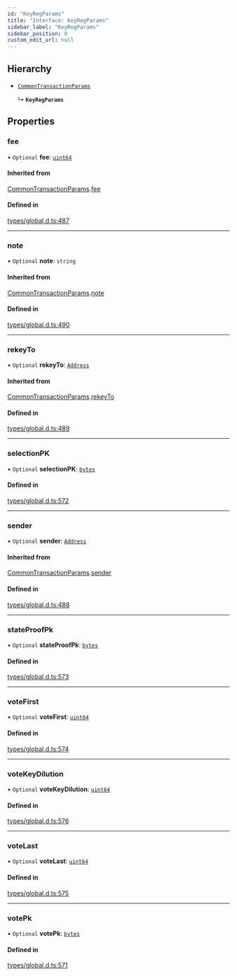 ```yaml
---
id: "KeyRegParams"
title: "Interface: KeyRegParams"
sidebar_label: "KeyRegParams"
sidebar_position: 0
custom_edit_url: null
---
```


## Hierarchy

- [`CommonTransactionParams`](CommonTransactionParams.md)

  ↳ **`KeyRegParams`**

## Properties

### fee

• `Optional` **fee**: [`uint64`](../modules.md#uint64)

#### Inherited from

[CommonTransactionParams](CommonTransactionParams.md).[fee](CommonTransactionParams.md#fee)

#### Defined in

[types/global.d.ts:487](https://github.com/algorand-devrel/tealscript/blob/5612951/types/global.d.ts#L487)

___

### note

• `Optional` **note**: `string`

#### Inherited from

[CommonTransactionParams](CommonTransactionParams.md).[note](CommonTransactionParams.md#note)

#### Defined in

[types/global.d.ts:490](https://github.com/algorand-devrel/tealscript/blob/5612951/types/global.d.ts#L490)

___

### rekeyTo

• `Optional` **rekeyTo**: [`Address`](../classes/Address.md)

#### Inherited from

[CommonTransactionParams](CommonTransactionParams.md).[rekeyTo](CommonTransactionParams.md#rekeyto)

#### Defined in

[types/global.d.ts:489](https://github.com/algorand-devrel/tealscript/blob/5612951/types/global.d.ts#L489)

___

### selectionPK

• `Optional` **selectionPK**: [`bytes`](../modules.md#bytes)

#### Defined in

[types/global.d.ts:572](https://github.com/algorand-devrel/tealscript/blob/5612951/types/global.d.ts#L572)

___

### sender

• `Optional` **sender**: [`Address`](../classes/Address.md)

#### Inherited from

[CommonTransactionParams](CommonTransactionParams.md).[sender](CommonTransactionParams.md#sender)

#### Defined in

[types/global.d.ts:488](https://github.com/algorand-devrel/tealscript/blob/5612951/types/global.d.ts#L488)

___

### stateProofPk

• `Optional` **stateProofPk**: [`bytes`](../modules.md#bytes)

#### Defined in

[types/global.d.ts:573](https://github.com/algorand-devrel/tealscript/blob/5612951/types/global.d.ts#L573)

___

### voteFirst

• `Optional` **voteFirst**: [`uint64`](../modules.md#uint64)

#### Defined in

[types/global.d.ts:574](https://github.com/algorand-devrel/tealscript/blob/5612951/types/global.d.ts#L574)

___

### voteKeyDilution

• `Optional` **voteKeyDilution**: [`uint64`](../modules.md#uint64)

#### Defined in

[types/global.d.ts:576](https://github.com/algorand-devrel/tealscript/blob/5612951/types/global.d.ts#L576)

___

### voteLast

• `Optional` **voteLast**: [`uint64`](../modules.md#uint64)

#### Defined in

[types/global.d.ts:575](https://github.com/algorand-devrel/tealscript/blob/5612951/types/global.d.ts#L575)

___

### votePk

• `Optional` **votePk**: [`bytes`](../modules.md#bytes)

#### Defined in

[types/global.d.ts:571](https://github.com/algorand-devrel/tealscript/blob/5612951/types/global.d.ts#L571)
